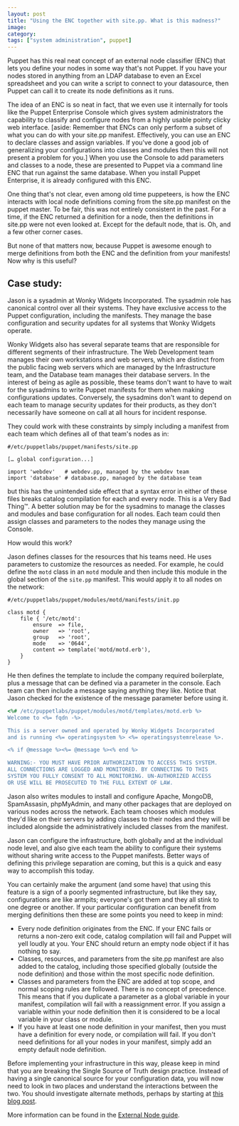 ```yaml
---
layout: post
title: "Using the ENC together with site.pp. What is this madness?"
image:
category:
tags: ["system administration", puppet]
---
```

Puppet has this real neat concept of an external node classifier (ENC) that lets
you define your nodes in some way that's not Puppet. If you have your nodes
stored in anything from an LDAP database to even an Excel spreadsheet and you
can write a script to connect to your datasource, then Puppet can call it to
create its node definitions as it runs.

The idea of an ENC is so neat in fact, that we even use it internally for tools
like the Puppet Enterprise Console which gives system administrators the
capability to classify and configure nodes from a highly usable pointy clicky
web interface. [aside: Remember that ENCs can only perform a subset of what you
can do with your site.pp manifest. Effectively, you can use an ENC to declare
classes and assign variables. If you've done a good job of generalizing your
configurations into classes and modules then this will not present a problem for
you.] When you use the Console to add parameters and classes to a node, these
are presented to Puppet via a command line ENC that run against the same
database. When you install Puppet Enterprise, it is already configured with this
ENC.

One thing that's not clear, even among old time puppeteers, is how the ENC
interacts with local node definitions coming from the site.pp manifest on the
puppet master. To be fair, this was not entirely consistent in the past. For a
time, if the ENC returned a definition for a node, then the definitions in
site.pp were not even looked at. Except for the default node, that is. Oh, and a
few other corner cases.

But none of that matters now, because Puppet is awesome enough to merge
definitions from both the ENC and the definition from your manifests! Now why is
this useful?

## Case study:

Jason is a sysadmin at Wonky Widgets Incorporated. The sysadmin role has
canonical control over all their systems. They have exclusive access to the
Puppet configuration, including the manifests. They manage the base
configuration and security updates for all systems that Wonky Widgets operate.

Wonky Widgets also has several separate teams that are responsible for different
segments of their infrastructure. The Web Development team manages their own
workstations and web servers, which are distinct from the public facing web
servers which are managed by the Infrastructure team, and the Database team
manages their database servers. In the interest of being as agile as possible,
these teams don't want to have to wait for the sysadmins to write Puppet
manifests for them when making configurations updates. Conversely, the sysadmins
don't want to depend on each team to manage security updates for their products,
as they don't necessarily have someone on call at all hours for incident
response.

They could work with these constraints by simply including a manifest from each
team which defines all of that team's nodes as in:

``` puppet
#/etc/puppetlabs/puppet/manifests/site.pp

[… global configuration...]

import 'webdev'   # webdev.pp, managed by the webdev team
import 'database' # database.pp, managed by the database team
```

but this has the unintended side effect that a syntax error in either of these
files breaks catalog compilation for each and every node. This is a Very Bad
Thing™. A better solution may be for the sysadmins to manage the classes and
modules and base configuration for all nodes. Each team could then assign
classes and parameters to the nodes they manage using the Console.

How would this work?

Jason defines classes for the resources that his teams need. He uses parameters
to customize the resources as needed. For example, he could define the `motd`
class in an `motd` module and then include this module in the global section of
the `site.pp` manifest. This would apply it to all nodes on the network:

``` puppet
#/etc/puppetlabs/puppet/modules/motd/manifests/init.pp

class motd {
    file { '/etc/motd':
        ensure  => file,
        owner   => 'root',
        group   => 'root',
        mode    => '0644',
        content => template('motd/motd.erb'),
    }
}
```

He then defines the template to include the company required boilerplate, plus a
message that can be defined via a parameter in the console. Each team can then
include a message saying anything they like. Notice that Jason checked for the
existence of the message parameter before using it.

``` ruby
<%# /etc/puppetlabs/puppet/modules/motd/templates/motd.erb %>
Welcome to <%= fqdn -%>.

This is a server owned and operated by Wonky Widgets Incorporated
and is running <%= operatingsystem %> <%= operatingsystemrelease %>.

<% if @message %><%= @message %><% end %>

WARNING:- YOU MUST HAVE PRIOR AUTHORIZATION TO ACCESS THIS SYSTEM.
ALL CONNECTIONS ARE LOGGED AND MONITORED. BY CONNECTING TO THIS
SYSTEM YOU FULLY CONSENT TO ALL MONITORING. UN-AUTHORIZED ACCESS
OR USE WILL BE PROSECUTED TO THE FULL EXTENT OF LAW.
```

Jason also writes modules to install and configure Apache, MongoDB, SpamAssasin,
phpMyAdmin, and many other packages that are deployed on various nodes across
the network. Each team chooses which modules they'd like on their servers by
adding classes to their nodes and they will be included alongside the
administratively included classes from the manifest.

Jason can configure the infrastructure, both globally and at the individual node
level, and also give each team the ability to configure their systems without
sharing write access to the Puppet manifests. Better ways of defining this
privilege separation are coming, but this is a quick and easy way to accomplish
this today.

You can certainly make the argument (and some have) that using this feature is a
sign of a poorly segmented infrastructure, but like they say, configurations are
like armpits; everyone's got them and they all stink to one degree or another.
If your particular configuration can benefit from merging definitions then these
are some points you need to keep in mind:

* Every node definition originates from the ENC. If your ENC fails or returns a
  non-zero exit code, catalog compilation will fail and Puppet will yell loudly at
  you. Your ENC should return an empty node object if it has nothing to say.
* Classes, resources, and parameters from the site.pp manifest are also added to
  the catalog, including those specified globally (outside the node definition)
  and those within the most specific node definition.
* Classes and parameters from the ENC are added at top scope, and normal scoping
  rules are followed. There is no concept of precedence. This means that if you
  duplicate a parameter as a global variable in your manifest, compilation will
  fail with a reassignment error. If you assign a variable within your node
  definition then it is considered to be a local variable in your class or module.
* If you have at least one node definition in your manifest, then you must have
  a definition for every node, or compilation will fail. If you don't need
  definitions for all your nodes in your manifest, simply add an empty default
  node definition.

Before implementing your infrastructure in this way, please keep in mind that
you are breaking the Single Source of Truth design practice. Instead of having a
single canonical source for your configuration data, you will now need to look
in two places and understand the interactions between the two. You should
investigate alternate methods, perhaps by starting at [this blog post](http://puppetlabs.com/blog/the-problem-with-separating-data-from-puppet-code/).

More information can be found in the [External Node guide](http://docs.puppetlabs.com/guides/external_nodes.html).
